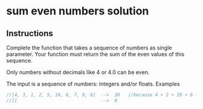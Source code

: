 # sum even numbers solution

## Instructions

Complete the function that takes a sequence of numbers as single parameter. Your function must return the sum of the even values of this sequence.

Only numbers without decimals like 4 or 4.0 can be even.

The input is a sequence of numbers: integers and/or floats.
Examples

```js
//[4, 3, 1, 2, 5, 10, 6, 7, 9, 8]  -->  30   //because 4 + 2 + 10 + 6 + 8 = 30
//[]                               -->  0
```
